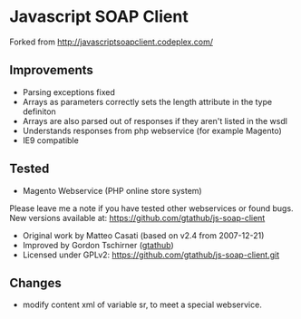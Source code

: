 Javascript SOAP Client
======================

Forked from http://javascriptsoapclient.codeplex.com/


Improvements
------------

* Parsing exceptions fixed
* Arrays as parameters correctly sets the length attribute in the type definiton
* Arrays are also parsed out of responses if they aren't listed in the wsdl
* Understands responses from php webservice (for example Magento)
* IE9 compatible

Tested
------

* Magento Webservice (PHP online store system)

Please leave me a note if you have tested other webservices or found bugs.
New versions available at: https://github.com/gtathub/js-soap-client

* Original work by Matteo Casati (based on v2.4 from 2007-12-21)
* Improved by Gordon Tschirner ([gtathub](https://github.com/gtathub))
* Licensed under GPLv2: https://github.com/gtathub/js-soap-client.git

Changes
-------

* modify content xml of variable sr, to meet a special webservice.